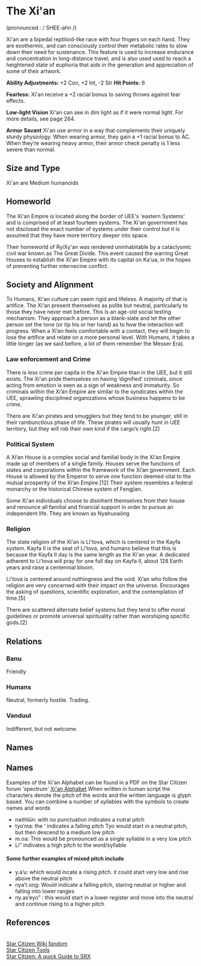 # The Xi'an 
(pronounced : / SHEE-ahn /)

Xi'an are a bipedal reptiloid-like race with four fingers on each hand. They are exothermic, and can consciously control their metabolic rates to slow down their need for sustenance. This feature is used to increase endurance and concentration in long-distance travel, and is also used used to reach a heightened state of euphoria that aids in the generation and appreciation of some of their artwork.

<strong>Ability Adjustments:</strong> +2 Con, +2 Int, -2 Str
<strong>Hit Points:</strong> 6

<strong>Fearless</strong>: Xi'an receive a +2 racial bonus to saving throws against fear effects.

<strong>Low-light Vision</strong>
Xi'an can see in dim light as if it were normal light. For more details, see page 264.

<strong>Armor Savant</strong>
Xi'an use armor in a way that complements their uniquely sturdy physiology. When wearing armor, they gain a +1 racial bonus to AC. When they’re wearing heavy armor, their armor check penalty is 1 less severe than normal.

## Size and Type
Xi'an are Medium humanoids

## Homeworld
The Xi'an Empire is located along the border of UEE's 'eastern Systems' and is comprised of at least fourteen systems. The Xi'an government has not disclosed the exact number of systems under their control but it is assumed that they have more territory deeper into space.

Their homeworld of RyiXy'an was rendered uninhabitable by a cataclysmic civil war known as The Great Divide. This event caused the warring Great Houses to establish the Xi'an Empire with its capital on Ka'ua, in the hopes of preventing further internecine conflict.

## Society and Alignment
To Humans, Xi'an culture can seem rigid and lifeless. A majority of that is artifice. The Xi'an present themselves as polite but neutral, particularly to those they have never met before. This is an age-old social testing mechanism. They approach a person as a blank-slate and let the other person set the tone (or tip his or her hand) as to how the interaction will progress. When a Xi’an feels comfortable with a contact, they will begin to lose the artifice and relate on a more personal level. With Humans, it takes a little longer (as we said before, a lot of them remember the Messer Era).

### Law enforcement and Crime
There is less crime per capita in the Xi'an Empire than in the UEE, but it still exists. The Xi'an pride themselves on having ‘dignified’ criminals, since acting from emotion is seen as a sign of weakness and immaturity. So criminals within the Xi’an Empire are similar to the syndicates within the UEE, sprawling disciplined organizations whose business happens to be crime.

There are Xi'an pirates and smugglers but they tend to be younger, still in their rambunctious phase of life. These pirates will usually hunt in UEE territory, but they will rob their own kind if the cargo’s right.[2]

### Political System
A Xi’an House is a complex social and familial body in the Xi’an Empire made up of members of a single family. Houses serve the functions of states and corporations within the framework of the Xi’an government. Each House is allowed by the Emperor to serve one function deemed vital to the mutual prosperity of the Xi’an Empire.[12] Their system resembles a federal monarchy or the historical Chinese system of Fengjian.

Some Xi'an individuals choose to disinherit themselves from their house and renounce all familial and financial support in order to pursue an independent life. They are known as Nyahuoaōng 

### Religion
The state religion of the Xi'an is Li'tova, which is centered in the Kayfa system. Kayfa II is the seat of Li'tova, and humans believe that this is because the Kayfa II day is the same length as the Xi'an year. A dedicated adherent to Li'tova will pray for one full day on Kayfa II, about 128 Earth years and raise a centennial bloom.

Li'tova is centered around nothingness and the void. Xi’an who follow the religion are very concerned with their impact on the universe. Encourages the asking of questions, scientific exploration, and the contemplation of time.[5]

There are scattered alternate belief systems but they tend to offer moral guidelines or promote universal spirituality rather than worshiping specific gods.[2]

## Relations
### Banu
Friendly

### Humans
Neutral, formerly hostile. Trading.

### Vanduul
Indifferent, but not welcome.

## Names
## Names
Examples of the Xi'an Alphabet can be found in a PDF on the Star Citizen forum 'spectrum' [Xi'an Alphabet](https://robertsspaceindustries.com/spectrum/community/SC/forum/88012/thread/xi-an-alphabet)
When written in human script the characters denote the pitch of the words and the written language is glyph based. You can combine a number of syllables with the symbols to create names and words

- naithlūn: with no punctuation indicates a nutral pitch
- tyo’ma: the ’ indicates a falling pitch Tyo would start in a neutral pitch, but then descend to a medium low pitch
- m.oa: This would be pronounced as a single syllable in a very low pitch
- Li” indivates a high pitch to the word/syllable

#### Some further examples of mixed pitch include
- y.a’u: which would incate a rising pitch. it could start very low and rise above the neutral pitch
- nya’t.ong: Would indicate a falling pitch, staring neutral or higher and falling into lower ranges
- ny.as’eyo” : this would start in a lower register and move into the neutral and continue rising to a higher pitch

## References
<br>[Star Citizen Wiki fandom](https://starcitizen.fandom.com/wiki/Xi%27an)
<br>[Star Citizen Tools](https://starcitizen.tools/Xi%27an)
<br>[Star Citizen: A quick Guide to SRX](https://robertsspaceindustries.com/comm-link/spectrum-dispatch/16214-A-Quick-Guide-To-SRX)